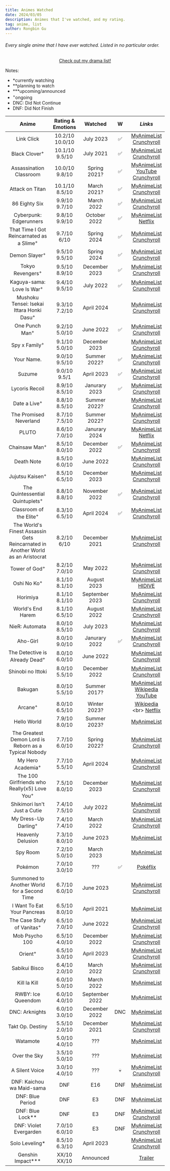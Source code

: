 ```yaml
---
title: Animes Watched
date: 2024/03/05
description: Animes that I've watched, and my rating.
tag: anime, list
author: Rongbin Gu
---
```


###### Every single anime that I have ever watched. Listed in no particular order. 

<div align="center">

[<u>Check out my drama list!</u>](drama.md)

</div>

Notes:

- *currently watching
- **planning to watch
- ***upcoming/announced
- <sup>+</sup>ongoing
- DNC: Did Not Continue
- DNF: Did Not Finish

| **Anime**                         | **Rating & Emotions** | **Watched**   | **W** | *Links*                          |
|:-------------------------------:	|:-----------------:	|:---------:	|:-----:|:-------------------------------: |
| Link Click                       	| 10.2/10 <br> 10.0/10 	| July 2023 	|   ✅  | [<u>MyAnimeList</u>](https://myanimelist.net/anime/44074/Shiguang_Dailiren) <br> [<u>Crunchyroll</u>](https://www.crunchyroll.com/series/GP5HJ8E81/link-click)     	|
| Black Clover<sup>+</sup>        	| 10.1/10 <br> 9.5/10   | July 2021	|   ✅  | [<u>MyAnimeList</u>](https://myanimelist.net/anime/34572/Black_Clover) <br> [<u>Crunchyroll</u>](https://www.crunchyroll.com/series/GRE50KV36/black-clover)     	|
| Assassination Classroom          	| 10.0/10 <br> 9.8/10    | Spring 2021?  |  ✅   | [<u>MyAnimeList</u>](https://myanimelist.net/anime/24833/Ansatsu_Kyoushitsu) <br> [<u>YouTube</u>](https://youtube.com/playlist?list=PLaMHyq8hhBW2OSLjQt-ZQhRAirZ9HoJl3&si=HgX6DUwnCcvauAlZ) <br> [<u>Crunchyroll</u>](https://www.crunchyroll.com/series/GRE59JGX6/assassination-classroom)           	|
| Attack on Titan                 	| 10.1/10 <br> 8.5/10   | March 2021? 	|  ✅ 	| [<u>MyAnimeList</u>](https://myanimelist.net/anime/16498/Shingeki_no_Kyojin) <br> [<u>Crunchyroll</u>](https://www.crunchyroll.com/series/GR751KNZY/attack-on-titan)           	|
| 86 Eighty Six                 	| 9.9/10 <br> 9.7/10	|  March 2022	|  ✅   	| [<u>MyAnimeList</u>](https://myanimelist.net/anime/41457/86) <br> [<u>Crunchyroll</u>](https://www.crunchyroll.com/series/GVDHX8DM5/86-eighty-six)           	|
| Cyberpunk: Edgerunners           	| 9.8/10 <br> 9.9/10	|  October 2022	|    ✅  | [<u>MyAnimeList</u>](https://myanimelist.net/anime/42310/Cyberpunk__Edgerunners) <br> [<u>Netflix</u>](https://www.netflix.com/ca/title/81054853)           	|
| That Time I Got Reincarnated as a Slime<sup>+</sup>| 9.7/10 <br> 6/10	| Spring 2024 	|    ✅  | [<u>MyAnimeList</u>](https://myanimelist.net/anime/37430/Tensei_shitara_Slime_Datta_Ken) <br> [<u>Crunchyroll</u>](https://www.crunchyroll.com/series/GYZJ43JMR/that-time-i-got-reincarnated-as-a-slime)           	|
| Demon Slayer<sup>+</sup>         	| 9.5/10 <br> 9.5/10	| Spring 2024  	|    ✅  | [<u>MyAnimeList</u>](https://myanimelist.net/anime/38000/Kimetsu_no_Yaiba) <br> [<u>Crunchyroll</u>](https://www.crunchyroll.com/series/GY5P48XEY/demon-slayer-kimetsu-no-yaiba)           	|
| Tokyo Revengers<sup>+</sup>      	| 9.5/10 <br> 8.9/10	| December 2023 |    ✅  | [<u>MyAnimeList</u>](https://myanimelist.net/anime/42249/Tokyo_Revengers) <br> [<u>Crunchyroll</u>](https://www.crunchyroll.com/series/G3KHEVMN1/tokyo-revengers)           	|
| Kaguya-sama: Love Is War<sup>+</sup>| 9.4/10 <br> 9.5/10	| July 2022 	|    ✅  | [<u>MyAnimeList</u>](https://myanimelist.net/anime/37999/Kaguya-sama_wa_Kokurasetai__Tensai-tachi_no_Renai_Zunousen) <br> [<u>Crunchyroll</u>](https://www.crunchyroll.com/series/GRJ0J828Y/kaguya-sama-love-is-war)           	|
| Mushoku Tensei: Isekai Ittara Honki Dasu<sup>+</sup>| 9.3/10 <br> 7.2/10	| April 2024 	|      | [<u>MyAnimeList</u>](https://myanimelist.net/anime/39535/Mushoku_Tensei__Isekai_Ittara_Honki_Dasu) <br> [<u>Crunchyroll</u>](https://www.crunchyroll.com/series/G24H1N3MP/mushoku-tensei-jobless-reincarnation)           	|
| One Punch Man<sup>+</sup>        	| 9.2/10 <br> 5.0/10	| June 2022 	|    ✅  | [<u>MyAnimeList</u>](https://myanimelist.net/anime/30276/One_Punch_Man) <br> [<u>Crunchyroll</u>](https://www.crunchyroll.com/series/G63K98PZ6/one-punch-man)           	|
| Spy x Family<sup>+</sup>        	| 9.1/10 <br> 5.0/10	| December 2023 	|      | [<u>MyAnimeList</u>](https://myanimelist.net/anime/50265/Spy_x_Family) <br> [<u>Crunchyroll</u>](https://www.crunchyroll.com/series/G4PH0WXVJ/spy-x-family)           	|
| Your Name.                      	| 9.0/10 <br> 9.5/10    | Summer 2022? 	|    ✅  | [<u>MyAnimeList</u>](https://myanimelist.net/anime/32281/Kimi_no_Na_wa) <br> [<u>Crunchyroll</u>](https://www.crunchyroll.com/series/G9VHN9PK3/your-name)           	|
| Suzume                         	| 9.0/10 <br> 9.5/1     | April 2023 	|    ✅  | [<u>MyAnimeList</u>](https://myanimelist.net/anime/50594/Suzume_no_Tojimari) <br> [<u>Crunchyroll</u>](https://www.crunchyroll.com/series/GP5HJ8425/suzume)           	|
| Lycoris Recoil                  	| 8.9/10 <br> 8.5/10	| Janurary 2023	|    ✅  | [<u>MyAnimeList</u>](https://myanimelist.net/anime/50709/Lycoris_Recoil) <br> [<u>Crunchyroll</u>](https://www.crunchyroll.com/series/G1XHJV2X9/lycoris-recoil)           	|
| Date a Live<sup>+</sup>         	| 8.8/10 <br> 8.5/10	| Summer 2022? 	|         | [<u>MyAnimeList</u>](https://myanimelist.net/anime/15583/Date_A_Live) <br> [<u>Crunchyroll</u>](https://www.crunchyroll.com/series/GYEX5E1G6/date-a-live)           	|
| The Promised Neverland           	| 8.7/10 <br> 7.5/10	| Summer 2022? 	|         | [<u>MyAnimeList</u>](https://myanimelist.net/anime/37779/Yakusoku_no_Neverland) <br> [<u>Crunchyroll</u>](https://www.crunchyroll.com/series/GYVD2K1WY/the-promised-neverland)           	|
| PLUTO                            	| 8.6/10 <br> 7.0/10	| Janurary 2024	|       | [<u>MyAnimeList</u>](https://myanimelist.net/anime/35737/Pluto) <br> [<u>Netflix</u>](https://www.netflix.com/ca/title/81281344)           	|
| Chainsaw Man<sup>+</sup>         	| 8.5/10 <br> 8.0/10	| December 2022 |   ✅  | [<u>MyAnimeList</u>](https://myanimelist.net/anime/44511/Chainsaw_Man) <br> [<u>Crunchyroll</u>](https://www.crunchyroll.com/series/GVDHX8QNW/chainsaw-man)           	|
| Death Note                       	| 8.5/10 <br> 6.0/10	| June 2022 	|      | [<u>MyAnimeList</u>](https://myanimelist.net/anime/1535/Death_Note) <br> [<u>Crunchyroll</u>](https://www.crunchyroll.com/series/G6QWD3EE6/death-note)           	|
| Jujutsu Kaisen<sup>+</sup>       	| 8.5/10 <br> 6.5/10	| December 2023 |      | [<u>MyAnimeList</u>](https://myanimelist.net/anime/40748/Jujutsu_Kaisen) <br> [<u>Crunchyroll</u>](https://www.crunchyroll.com/series/GRDV0019R/jujutsu-kaisen)           	|
| The Quintessential Quintuplets<sup>+</sup>| 8.8/10 <br> 8.8/10	| November 2022 	|    ✅  | [<u>MyAnimeList</u>](https://myanimelist.net/anime/38101/5-toubun_no_Hanayome) <br> [<u>Crunchyroll</u>](https://www.crunchyroll.com/series/GY4PD7Z06/the-quintessential-quintuplets)           	|
| Classroom of the Elite<sup>+</sup>| 8.3/10 <br> 6.5/10	| April 2024  	|    ✅  | [<u>MyAnimeList</u>](https://myanimelist.net/anime/35507/Youkoso_Jitsuryoku_Shijou_Shugi_no_Kyoushitsu_e) <br> [<u>Crunchyroll</u>](https://www.crunchyroll.com/series/GRVN8MNQY/classroom-of-the-elite)           	|
| The World's Finest Assassin Gets Reincarnated in Another World as an Aristocrat| 8.2/10 <br> 6/10	| December 2021 	|      | [<u>MyAnimeList</u>](https://myanimelist.net/anime/47790/Sekai_Saikou_no_Ansatsusha_Isekai_Kizoku_ni_Tensei_suru) <br> [<u>Crunchyroll</u>](https://www.crunchyroll.com/series/GMEHME55K/the-worlds-finest-assassin-gets-reincarnated-in-another-world-as-an-aristocrat)           	|
| Tower of God<sup>+</sup>        	| 8.2/10 <br> 7.0/10	| May 2022 	|      | [<u>MyAnimeList</u>](https://myanimelist.net/anime/40221/Kami_no_Tou) <br> [<u>Crunchyroll</u>](https://www.crunchyroll.com/series/G6J0G49DR/tower-of-god)           	|
| Oshi No Ko<sup>+</sup>           	| 8.1/10 <br> 8.1/10	| August 2023 	|      | [<u>MyAnimeList</u>](https://myanimelist.net/anime/52034/Oshi_no_Ko) <br> [<u>HIDIVE</u>](https://www.hidive.com/tv/oshi-no-ko)           	|
| Horimiya                         	| 8.1/10 <br> 8.1/10	|September 2023 	|     | [<u>MyAnimeList</u>](https://myanimelist.net/anime/42897/Horimiya) <br> [<u>Crunchyroll</u>](https://www.crunchyroll.com/series/G9VHN9P43/horimiya)           	|
| World's End Harem               	| 8.1/10 <br> 6.5/10	| August 2022 	|     | [<u>MyAnimeList</u>](https://myanimelist.net/anime/41946/Shuumatsu_no_Harem) <br> [<u>Crunchyroll</u>](https://www.crunchyroll.com/series/G24H1N3XV/worlds-end-harem)           	|
| NieR: Automata                   	| 8.0/10 <br> 8.5/10	| July 2023 	|     | [<u>MyAnimeList</u>](https://myanimelist.net/anime/51105/NieR_Automata_Ver11a) <br> [<u>Crunchyroll</u>](https://www.crunchyroll.com/series/GNVHKNPW1/nierautomata-ver11a)           	|
| Aho-Girl                         	| 8.0/10 <br> 9.0/10	| Janurary 2022 |    ✅  | [<u>MyAnimeList</u>](https://myanimelist.net/anime/34881/Aho_Girl) <br> [<u>Crunchyroll</u>](https://www.crunchyroll.com/series/GRMGZG27R/aho-girl)           	|
| The Detective is Already Dead<sup>+</sup> | 8.0/10 <br> 6.0/10	| June 2022 	|      | [<u>MyAnimeList</u>](https://myanimelist.net/anime/46471/Tantei_wa_Mou_Shindeiru) <br> [<u>Crunchyroll</u>](https://www.crunchyroll.com/series/G24H1N334/the-detective-is-already-dead)           	|
| Shinobi no Ittoki                	| 8.0/10 <br> 5.5/10	| December 2022	|      | [<u>MyAnimeList</u>](https://myanimelist.net/anime/51098/Shinobi_no_Ittoki) <br> [<u>Crunchyroll</u>](https://www.crunchyroll.com/series/G5PHNM7KG/shinobi-no-ittoki)           	|
| Bakugan                          	| 8.0/10 <br> 5.5/10	| Summer 2017? 	|     | [<u>MyAnimeList</u>](https://myanimelist.net/anime/2156/Bakugan_Battle_Brawlers) <br> [<u>Wikipedia</u>](https://en.wikipedia.org/wiki/Bakugan_Battle_Brawlers) <br> [<u>YouTube</u>](https://youtube.com/playlist?list=PLiih4uqcEp-3Hjaqk81c76VQLCTIPq16j&si=0IwcW_qlh_VTyOpH)           	|
| Arcane<sup>+</sup>              	| 8.0/10 <br> 6.5/10	| Winter 2023? 	|      | [<u>Wikipedia</u>](https://en.wikipedia.org/wiki/Arcane_(TV_series)) <br> [<u>Netflix</u>](https://www.netflix.com/ca/title/81435684)           	|
| Hello World                      	| 7.9/10 <br> 8.0/10	| Summer 2023? 	|      | [<u>MyAnimeList</u>](https://myanimelist.net/anime/38816/Hello_World)       	|
| The Greatest Demon Lord is Reborn as a Typical Nobody| 7.7/10 <br> 6.0/10	| Spring 2022? 	|     | [<u>MyAnimeList</u>](https://myanimelist.net/anime/48415/Shijou_Saikyou_no_Daimaou_Murabito_A_ni_Tensei_suru) <br> [<u>Crunchyroll</u>](https://www.crunchyroll.com/series/GKEH2G4KD/the-greatest-demon-lord-is-reborn-as-a-typical-nobody)           	|
| My Hero Academia<sup>+</sup>           	| 7.7/10 <br> 5.5/10	| April 2024 	|      | [<u>MyAnimeList</u>](https://myanimelist.net/anime/31964/Boku_no_Hero_Academia?suggestion=) <br> [<u>Crunchyroll</u>](https://www.crunchyroll.com/series/G6NQ5DWZ6/my-hero-academia)           	|
| The 100 Girlfriends who Really(x5) Love You<sup>+</sup>| 7.5/10 <br> 8.0/10	| December 2023 	|      | [<u>MyAnimeList</u>](https://myanimelist.net/anime/54714/Kimi_no_Koto_ga_Daidaidaidaidaisuki_na_100-nin_no_Kanojo) <br> [<u>Crunchyroll</u>](https://www.crunchyroll.com/series/GNVHKN933/the-100-girlfriends-who-really-really-really-really-really-love-you)           	|
| Shikimori Isn't Just a Cutie    	| 7.4/10 <br> 7.5/10	| July 2022 	|     | [<u>MyAnimeList</u>](https://myanimelist.net/anime/45613/Kawaii_dake_ja_Nai_Shikimori-san) <br> [<u>Crunchyroll</u>](https://www.crunchyroll.com/series/GNVHKN7M4/shikimoris-not-just-a-cutie)           	|
| My Dress-Up Darling<sup>+</sup> 	| 7.4/10 <br> 7.4/10	| March 2022 	|     | [<u>MyAnimeList</u>](https://myanimelist.net/anime/48736/Sono_Bisque_Doll_wa_Koi_wo_Suru) <br> [<u>Crunchyroll</u>](https://www.crunchyroll.com/series/GQWH0M9N8/my-dress-up-darling)           	|
| Heavenly Delusion                	| 7.3/10 <br> 8.0/10	| June 2023 	|     | [<u>MyAnimeList</u>](https://myanimelist.net/anime/53393/Tengoku_Daimakyou)   	|
| Spy Room                         	| 7.2/10 <br> 5.0/10	| March 2023 	|     | [<u>MyAnimeList</u>](https://myanimelist.net/anime/51252/Spy_Kyoushitsu)   	|
| Pokémon                       	| 7.0/10 <br> 3.0/10	| ???           |  ✅  | [<u>Pokéflix</u>](https://www.pokeflix.tv/index/)           	|
| Summoned to Another World for a Second Time| 6.7/10 <br> 6.0/10	| June 2023 	|   | [<u>MyAnimeList</u>](https://myanimelist.net/anime/50220/Isekai_Shoukan_wa_Nidome_desu) <br> [<u>Crunchyroll</u>](https://www.crunchyroll.com/series/G9VHN91G5/summoned-to-another-world-for-a-second-time)           	|
| I Want To Eat Your Pancreas       | 6.5/10 <br> 8.0/10	| April 2021 	|    | [<u>MyAnimeList</u>](https://myanimelist.net/anime/36098/Kimi_no_Suizou_wo_Tabetai)     	|
| The Case Stufy of Vanitas<sup>+</sup>| 6.5/10 <br> 7.0/10	| June 2022 	|    | [<u>MyAnimeList</u>](https://myanimelist.net/anime/48580/Vanitas_no_Karte) <br> [<u>Crunchyroll</u>](https://www.crunchyroll.com/series/GEXH3W8DG/the-case-study-of-vanitas)           	|
| Mob Psycho 100                   	| 6.5/10 <br> 4.0/10	| December 2022 	|    | [<u>MyAnimeList</u>](https://myanimelist.net/anime/32182/Mob_Psycho_100) <br> [<u>Crunchyroll</u>](https://www.crunchyroll.com/series/GY190DKQR/mob-psycho-100)           	|
| Orient<sup>+</sup>            	| 6.5/10 <br> 3.0/10	| April 2023 	|     | [<u>MyAnimeList</u>](https://myanimelist.net/anime/45560/Orient) <br> [<u>Crunchyroll</u>](https://www.crunchyroll.com/series/GVDHX8PMM/orient)           	|
| Sabikui Bisco                    	| 6.4/10 <br> 2.0/10	| March 2022 	|      | [<u>MyAnimeList</u>](https://myanimelist.net/anime/48414/Sabikui_Bisco) <br> [<u>Crunchyroll</u>](https://www.crunchyroll.com/series/G79H23V24/sabikui-bisco)           	|
| Kill la Kill                     	| 6.0/10 <br> 5.0/10	| March 2022 	|      | [<u>MyAnimeList</u>](https://myanimelist.net/anime/18679/Kill_la_Kill) 	|
| RWBY: Ice Queendom               	| 6.0/10 <br> 4.0/10	| September 2022 	|      | [<u>MyAnimeList</u>](https://myanimelist.net/anime/51381/RWBY__Hyousetsu_Teikoku)	|
| DNC: Arknights               	    | 6.0/10 <br> 3.0/10	| December 2022 	|  DNC  | [<u>MyAnimeList</u>](https://myanimelist.net/anime/50205/Arknights__Reimei_Zensou)  	|
| Takt Op. Destiny                 	| 5.5/10 <br> 2.0/10	| December 2021 	|     | [<u>MyAnimeList</u>](https://myanimelist.net/anime/48556/Takt_Op_Destiny) <br> [<u>Crunchyroll</u>](https://www.crunchyroll.com/series/G1XHJVXX2/takt-opdestiny)           	|
| Watamote                         	| 5.0/10 <br> 4.0/10	| ??? 	|     | [<u>MyAnimeList</u>](https://myanimelist.net/anime/16742/Watashi_ga_Motenai_no_wa_Dou_Kangaetemo_Omaera_ga_Warui) 	|
| Over the Sky                   	| 3.5/10 <br> 5.0/10	| ??? 	|     | [<u>MyAnimeList</u>](https://myanimelist.net/anime/41379/Kimi_wa_Kanata)  	|
| A Silent Voice                   	| 3.0/10 <br> 4.0/10	| ??? 	|  💀  | [<u>MyAnimeList</u>](https://myanimelist.net/anime/28851/Koe_no_Katachi) <br> [<u>Crunchyroll</u>](https://www.crunchyroll.com/series/GP5HJ84XV/a-silent-voice)           	|
| DNF: Kaichou wa Maid-sama        	| DNF               	| E16         	| DNF  | [<u>MyAnimeList</u>](https://myanimelist.net/anime/7054/Kaichou_wa_Maid-sama)	|
| DNF: Blue Period                 	| DNF               	| E3           	| DNF  | [<u>MyAnimeList</u>](https://myanimelist.net/anime/46352/Blue_Period)	|
| DNF: Blue Lock**                 	| DNF               	| E3        	| DNF  | [<u>MyAnimeList</u>](https://myanimelist.net/anime/49596/Blue_Lock) <br> [<u>Crunchyroll</u>](https://www.crunchyroll.com/series/G4PH0WEKE/blue-lock)           	|
| DNF: Violet Evergarden           	| 7.0/10 <br> 6.0/10    | E3        	| DNF  | [<u>MyAnimeList</u>](https://myanimelist.net/anime/33352/Violet_Evergarden) <br> [<u>Crunchyroll</u>](https://www.netflix.com/ca/title/80182123)           	|
| Solo Leveling*                   	| 8.5/10 <br> 6.3/10    | April 2023 	|      | [<u>MyAnimeList</u>](https://myanimelist.net/anime/52299/Ore_dake_Level_Up_na_Ken) <br> [<u>Crunchyroll</u>](https://www.crunchyroll.com/series/GDKHZEJ0K/solo-leveling)           	|
| Genshin Impact***              	| XX/10 <br> XX/10	    | Announced   	|      | [<u>Trailer</u>](https://www.youtube.com/watch?v=xdKay6bhIMg)	|

<!--
|            	| /10 <br> /10	|  	|    ✅  | [<u>MyAnimeList</u>]() <br> [<u>Crunchyroll</u>]()           	|
-->
